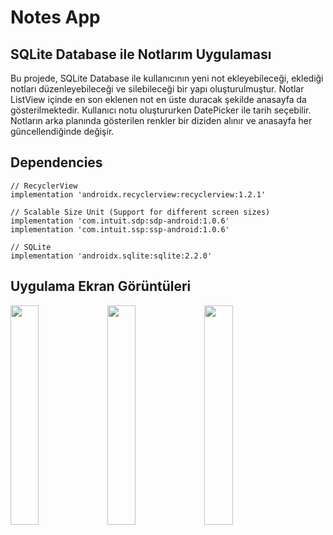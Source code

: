 # Notes App
<h2>SQLite Database ile Notlarım Uygulaması </h2>
<p>Bu projede, SQLite Database ile kullanıcının yeni not ekleyebileceği, eklediği notları düzenleyebileceği ve silebileceği bir yapı oluşturulmuştur. Notlar ListView içinde en son eklenen not en üste duracak şekilde anasayfa da gösterilmektedir. Kullanıcı notu oluştururken DatePicker ile tarih seçebilir. Notların arka planında gösterilen renkler bir diziden alınır ve anasayfa her güncellendiğinde değişir.</p>
 
<h2>Dependencies</h2>
<pre><code>// RecyclerView
implementation 'androidx.recyclerview:recyclerview:1.2.1'</code></pre>

<pre><code>// Scalable Size Unit (Support for different screen sizes)
implementation 'com.intuit.sdp:sdp-android:1.0.6'
implementation 'com.intuit.ssp:ssp-android:1.0.6'</code></pre>

<pre><code>// SQLite
implementation 'androidx.sqlite:sqlite:2.2.0'
</code></pre>

<h2>Uygulama Ekran Görüntüleri</h2>
<p float="left">
  <img src="https://github.com/orhanucr/NotesApp/assets/100219838/6e88bbbd-b7c9-4284-a0e0-3673053a1641" width="30%" />
  <img src="https://github.com/orhanucr/NotesApp/assets/100219838/569615c2-b57b-4693-bb00-a0b96a916a8c" width="30%" />
  <img src="https://github.com/orhanucr/NotesApp/assets/100219838/02d2769f-c805-4419-80b4-5182c89d9a40" width="30%" />
</p>


